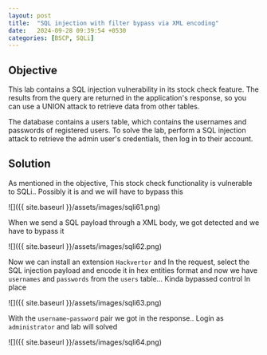 ```yaml
---
layout: post
title:  "SQL injection with filter bypass via XML encoding"
date:   2024-09-28 09:39:54 +0530
categories: [BSCP, SQLi]
---
```


## Objective 

This lab contains a SQL injection vulnerability in its stock check feature. The results from the query are returned in the application's response, so you can use a UNION attack to retrieve data from other tables.

The database contains a users table, which contains the usernames and passwords of registered users. To solve the lab, perform a SQL injection attack to retrieve the admin user's credentials, then log in to their account. 

## Solution

As mentioned in the objective, This stock check functionality is vulnerable to SQLi.. Possibly it is and we will have to bypass this 

![]({{ site.baseurl }}/assets/images/sqli61.png)

When we send a SQL payload through a XML body, we got detected and we have to bypass it 

![]({{ site.baseurl }}/assets/images/sqli62.png)

Now we can install an extension `Hackvertor` and In the request, select the SQL injection payload and encode it in hex entities format and now we have `usernames` and `passwords` from the `users` table... Kinda bypassed control In place 

![]({{ site.baseurl }}/assets/images/sqli63.png)

With the `username~password` pair we got in the response.. Login as `administrator` and lab will solved 

![]({{ site.baseurl }}/assets/images/sqli64.png)